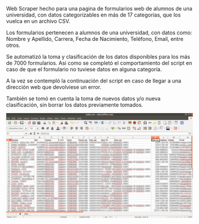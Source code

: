 Web Scraper hecho para una pagina de formularios web de alumnos de una universidad, con datos categorizables en más de 17 categorías, que los vuelca en un archivo CSV.

Los formularios pertenecen a alumnos de una universidad, con datos como: Nombre y Apellido, Carrera, Fecha de Nacimiento, Teléfono, Email, entre otros.

Se automatizó la toma y clasificación de los datos disponibles para los más de 7000 formularios. Asi como se completó el comportamiento del script en caso de que el formulario no tuviese datos en alguna categoría.

A la vez se contempló la continuación del script en caso de llegar a una dirección web que devolviese un error.

También se tomó en cuenta la toma de nuevos datos y/o nueva clasificación, sin borrar los datos previamente tomados.

![Alt Text](https://github.com/franhace/FormusWebScraper/blob/master/img/Index.png)
